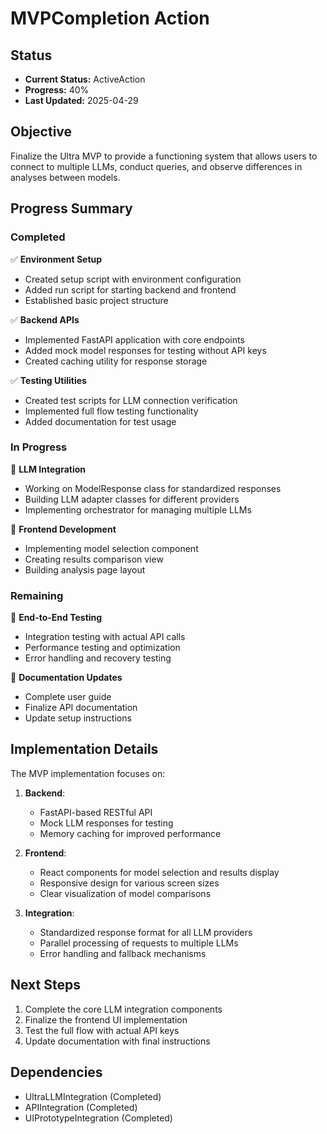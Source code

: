 # MVPCompletion Action

## Status

- **Current Status:** ActiveAction
- **Progress:** 40%
- **Last Updated:** 2025-04-29

## Objective

Finalize the Ultra MVP to provide a functioning system that allows users to connect to multiple LLMs, conduct queries, and observe differences in analyses between models.

## Progress Summary

### Completed

✅ **Environment Setup**

- Created setup script with environment configuration
- Added run script for starting backend and frontend
- Established basic project structure

✅ **Backend APIs**

- Implemented FastAPI application with core endpoints
- Added mock model responses for testing without API keys
- Created caching utility for response storage

✅ **Testing Utilities**

- Created test scripts for LLM connection verification
- Implemented full flow testing functionality
- Added documentation for test usage

### In Progress

🔄 **LLM Integration**

- Working on ModelResponse class for standardized responses
- Building LLM adapter classes for different providers
- Implementing orchestrator for managing multiple LLMs

🔄 **Frontend Development**

- Implementing model selection component
- Creating results comparison view
- Building analysis page layout

### Remaining

📝 **End-to-End Testing**

- Integration testing with actual API calls
- Performance testing and optimization
- Error handling and recovery testing

📝 **Documentation Updates**

- Complete user guide
- Finalize API documentation
- Update setup instructions

## Implementation Details

The MVP implementation focuses on:

1. **Backend**:
   - FastAPI-based RESTful API
   - Mock LLM responses for testing
   - Memory caching for improved performance

2. **Frontend**:
   - React components for model selection and results display
   - Responsive design for various screen sizes
   - Clear visualization of model comparisons

3. **Integration**:
   - Standardized response format for all LLM providers
   - Parallel processing of requests to multiple LLMs
   - Error handling and fallback mechanisms

## Next Steps

1. Complete the core LLM integration components
2. Finalize the frontend UI implementation
3. Test the full flow with actual API keys
4. Update documentation with final instructions

## Dependencies

- UltraLLMIntegration (Completed)
- APIIntegration (Completed)
- UIPrototypeIntegration (Completed)
